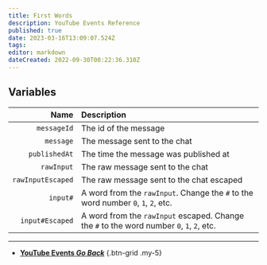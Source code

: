 ```yaml
---
title: First Words
description: YouTube Events Reference
published: true
date: 2023-03-16T13:09:07.524Z
tags: 
editor: markdown
dateCreated: 2022-09-30T00:22:36.310Z
---
```


## Variables
Name | Description
----:|:------------
`messageId` | The id of the message
`message` | The message sent to the chat
`publishedAt` | The time the message was published at
`rawInput` | The raw message sent to the chat
`rawInputEscaped` | The raw message sent to the chat escaped
`input#` | A word from the `rawInput`. Change the `#` to the word number `0`, `1`, `2`, etc.
`input#Escaped` | A word from the `rawInput` escaped. Change the `#` to the word number `0`, `1`, `2`, etc.

---

- [<i class="mdi mdi-chevron-left"></i>**YouTube Events *Go Back***](/Platforms/YouTube/Events)
{.btn-grid .my-5}